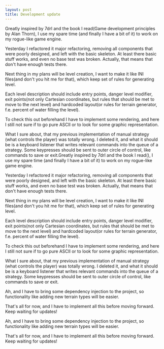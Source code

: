 ```yaml
---
layout: post
title: Development update
---
```


Greatly inspired by 7drl and the book I read(Game development principles by Alan Thorn), I use my spare time (and finally I have a bit of it) to work on my rogue-like game engine.

Yesterday I refactored it major refactoring, removing all components that were poorly designed, and left with the basic skeleton. At least there basic stuff works, and even no base test was broken. Actually, that means that don't have enough tests there.

Next thing in my plans will be level creation, I want to make it like INI files(and don't you hit me for that), which keep set of rules for generating level.

Each level description should include entry points, danger level modifier, exit points(not only Cartesian coordinates, but rules that should be met to move to the next level) and hardcoded layout(or rules for terrain generator, f.e. percent of water filling the level).

To check this out beforehand I have to implement some rendering, and here I still not sure if to go pure ASCII or to look for some graphic representation.

What I sure about, that my previous implementation of manual strategy (what controls the player) was totally wrong. I deleted it, and what it should be is a keyboard listener that writes relevant commands into the queue of a strategy. Some keypresses should be sent to outer circle of control, like commands to save or exit.Greatly inspired by 7drl and the book I read(), I use my spare time (and finally I have a bit of it) to work on my rogue-like game engine.

Yesterday I refactored it major refactoring, removing all components that were poorly designed, and left with the basic skeleton. At least there basic stuff works, and even no base test was broken. Actually, that means that don't have enough tests there.

Next thing in my plans will be level creation, I want to make it like INI files(and don't you hit me for that), which keep set of rules for generating level.

Each level description should include entry points, danger level modifier, exit points(not only Cartesian coordinates, but rules that should be met to move to the next level) and hardcoded layout(or rules for terrain generator, f.e. percent of water filling the level).

To check this out beforehand I have to implement some rendering, and here I still not sure if to go pure ASCII or to look for some graphic representation.

What I sure about, that my previous implementation of manual strategy (what controls the player) was totally wrong. I deleted it, and what it should be is a keyboard listener that writes relevant commands into the queue of a strategy. Some keypresses should be sent to outer circle of control, like commands to save or exit.

Ah, and I have to bring some dependency injection to the project, so functionality like adding new terrain types will be easier.

That's all for now, and I have to implement all this before moving forward. Keep waiting for updates!

Ah, and I have to bring some dependency injection to the project, so functionality like adding new terrain types will be easier.

That's all for now, and I have to implement all this before moving forward. Keep waiting for updates!
